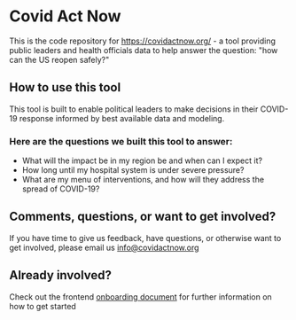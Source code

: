 # Covid Act Now

This is the code repository for https://covidactnow.org/ - a tool providing public leaders and health officials data to help answer the question: "how can the US reopen safely?"

## How to use this tool
This tool is built to enable political leaders to make decisions in their COVID-19 response informed by best available data and modeling.

### Here are the questions we built this tool to answer:
* What will the impact be in my region be and when can I expect it?
* How long until my hospital system is under severe pressure?
* What are my menu of interventions, and how will they address the spread of COVID-19?

## Comments, questions, or want to get involved?
If you have time to give us feedback, have questions, or otherwise want to get involved, please email us info@covidactnow.org

## Already involved? 
Check out the frontend 
[onboarding document](https://docs.google.com/document/d/1w5wlqynTOf8fFxWP_Cly3M8o8hrhkC6yQ43XpjzgOJY/edit#) for further information on how to get started
